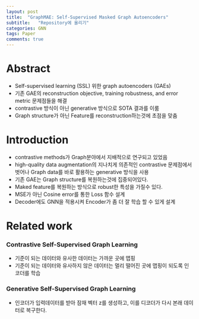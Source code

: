 ```yaml
---
layout: post
title:  "GraphMAE: Self-Supervised Masked Graph Autoencoders"
subtitle:   "Repository에 올리기"
categories: GNN
tags: Paper
comments: true
---
```


# Abstract 
+ Self-supervised learning (SSL) 위한 graph autoencoders (GAEs)
+ 기존 GAE의 reconstruction objective, training robustness, and
error metric 문제점들을 해결
+ contrastive 방식이 아닌 generative 방식으로 SOTA 결과를 이룸
+ Graph structure가 아닌 Feature를 reconstruction하는것에 초점을 맞춤


# Introduction 
+ contrastive methods가 Graph분야에서 지배적으로 연구되고 있었음
+ high-quality data augmentation의 지나치게 의존적인 contrastive 문제점에서 벗어나 Graph data를 바로 활용하는 generative 방식을 사용
+ 기존 GAE는 Graph structure를 복원하는것에 집중되어있다.
+ Maked feature를 복원하는 방식으로 robust한 특성을 가질수 있다. 
+ MSE가 아닌 Cosine error를 통한 Loss 함수 설계
+ Decoder에도 GNN을 적용시켜 Encoder가 좀 더 잘 학습 할 수 있게 설계


# Related work
### Contrastive Self-Supervised Graph Learning

- 기준이 되는 데이터와 유사한 데이터는 가까운 곳에 맵핑 
- 기준이 되는 데이터와 유사하지 않은 데이터는 멀리 떨어진 곳에 맵핑이 되도록 인코더를 학습

###  Generative Self-Supervised Graph Learning
- 인코더가 입력데이터를 받아 잠재 벡터 z를 생성하고, 이를 디코더가 다시 본래 데이터로 복구한다. 

